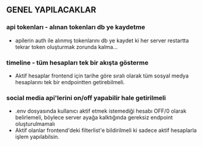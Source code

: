 <!-- TODO - general -->

## GENEL YAPILACAKLAR

### api tokenları - alınan tokenları db ye kaydetme

- apilerin auth ile alınmış tokenlarını db ye kaydet ki her server restartta tekrar token oluşturmak zorunda kalma...

### timeline - tüm hesapları tek bir akışta gösterme

- Aktif hesaplar frontend için tarihe göre sıralı olarak tüm sosyal medya hesaplarını tek bir endpointten getirebilmeli.

### social media api'lerini on/off yapabilir hale getirilmeli

- .env dosyasında kullanıcı aktif etmek istemediği hesabı OFF/0 olarak belirlemeli, böylece server ayağa kalktığında gereksiz endpoint oluşturulmamalı
- Aktif olanlar frontend'deki filterlist'e bildirilmeli ki sadece aktif hesaplarla işlem yapılabilsin.
